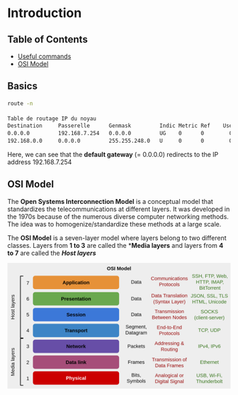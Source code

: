# Introduction

## Table of Contents

- [Useful commands](#useful-commands)
- [OSI Model](#osi-model)

## Basics

```bash
route -n

Table de routage IP du noyau
Destination     Passerelle      Genmask         Indic Metric Ref    Use Iface
0.0.0.0         192.168.7.254   0.0.0.0         UG    0      0        0 enp0s31f6
192.168.0.0     0.0.0.0         255.255.248.0   U     0      0        0 enp0s31f6
```

Here, we can see that the **default gateway** (= 0.0.0.0) redirects to the IP address 192.168.7.254

## OSI Model

The **Open Systems Interconnection Model** is a conceptual model that standardizes the telecommunications at different layers. It was developed in the 1970s because of the numerous diverse computer networking methods. The idea was to homogenize/standardize these methods at a large scale.

The **OSI Model** is a seven-layer model where layers belong to two different classes. Layers from **1 to 3** are called the ***Media layers** and layers from **4 to 7** are called the ***Host layers***

![img_1](/networks/introduction/resources/osi-model.png)